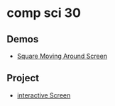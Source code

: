 # comp sci 30

## Demos
- [Square Moving Around Screen](moving-square)


## Project
- [interactive Screen](interactive-screen)